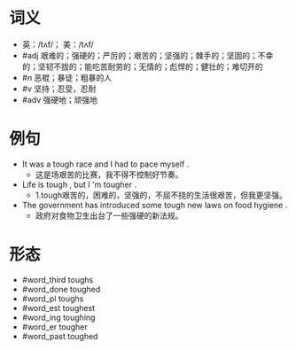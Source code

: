 # 词义
- 英：/tʌf/； 美：/tʌf/
- #adj 艰难的；强硬的；严厉的；艰苦的；坚强的；棘手的；坚固的；不幸的；坚韧不拔的；能吃苦耐劳的；无情的；彪悍的；健壮的；难切开的
- #n 恶棍；暴徒；粗暴的人
- #v 坚持；忍受，忍耐
- #adv 强硬地；顽强地
# 例句
- It was a tough race and I had to pace myself .
	- 这是场艰苦的比赛，我不得不控制好节奏。
- Life is tough , but I 'm tougher .
	- 1.tough艰苦的，困难的，坚强的，不屈不挠的生活很艰苦，但我更坚强。
- The government has introduced some tough new laws on food hygiene .
	- 政府对食物卫生出台了一些强硬的新法规。
# 形态
- #word_third toughs
- #word_done toughed
- #word_pl toughs
- #word_est toughest
- #word_ing toughing
- #word_er tougher
- #word_past toughed
